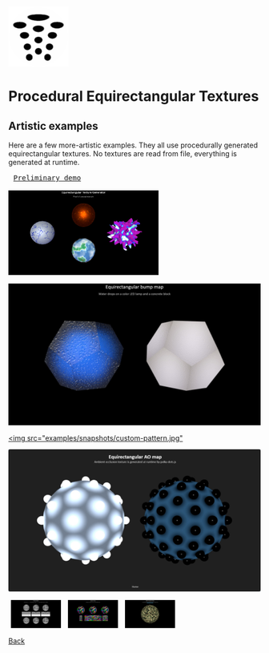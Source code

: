 <img class="logo" src="../assets/logo/logo.png">


# Procedural Equirectangular Textures

## Artistic examples

Here are a few more-artistic examples. They all use procedurally
generated equirectangular textures. No textures are read from
file, everything is generated at runtime.


[<kbd style="margin:10px">Preliminary demo<br><br><img src="examples/snapshots/proof-of-concept.jpg" style="width:300px;"></kbd>](https://boytchev.github.io/texture-generator/examples/proof-of-concept.html) 

[<img src="examples/snapshots/bump-map.jpg">](https://boytchev.github.io/texture-generator/examples/bump-map.html)

[<img src="examples/snapshots/custom-pattern.jpg"](https://boytchev.github.io/texture-generator/examples/custom-pattern.html)

[<img src="snapshots/ao-map.jpg">](https://boytchev.github.io/texture-generator/examples/ao-map.html)

[<kbd style="margin:5px"><img src="examples/snapshots/project-goals.jpg" style="width:100px;"></kbd>](https://boytchev.github.io/texture-generator/examples/project-goals.html)
[<kbd style="margin:5px"><img src="examples/snapshots/square-map.jpg" style="width:100px;"></kbd>](https://boytchev.github.io/texture-generator/examples/square-map.html)
[<kbd style="margin:5px"><img src="examples/snapshots/deferred-generation.jpg" style="width:100px;"></kbd>](https://boytchev.github.io/texture-generator/examples/deferred-generation.html)
		
<div class="footnote">
	<a href="#" onclick="window.history.back(); return false;">Back</a>
</div>